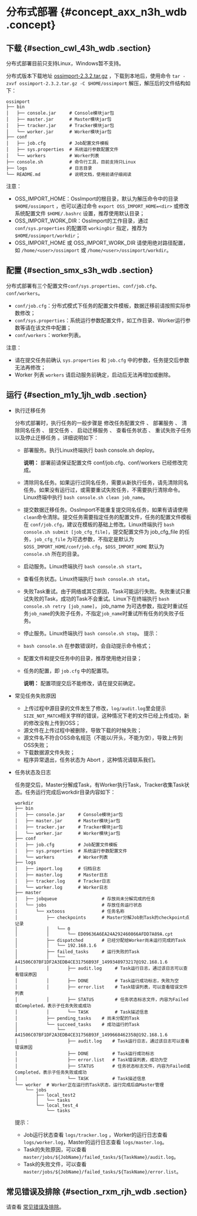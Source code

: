# 分布式部署 {#concept_axx_n3h_wdb .concept}

## 下载 {#section_cwl_43h_wdb .section}

分布式部署目前只支持Linux，Windows暂不支持。

分布式版本下载地址 [ossimport-2.3.2.tar.gz](http://gosspublic.alicdn.com/ossimport/distributed/ossimport-2.3.2.tar.gz) ，下载到本地后，使用命令 `tar -zxvf ossimport-2.3.2.tar.gz -C $HOME/ossimport` 解压，解压后的文件结构如下：

```
ossimport
├── bin
│   ├── console.jar     # Console模块jar包
│   ├── master.jar      # Master模块jar包
│   ├── tracker.jar     # Tracker模块jar包
│   └── worker.jar      # Worker模块jar包
├── conf
│   ├── job.cfg         # Job配置文件模板
│   ├── sys.properties  # 系统运行参数配置文件
│   └── workers         # Worker列表
├── console.sh          # 命令行工具，目前支持只Linux
├── logs                # 日志目录
└── README.md           # 说明文档，使用前请仔细阅读
```

注意：

-   OSS\_IMPORT\_HOME：OssImport的根目录，默认为解压命令中的目录 `$HOME/ossimport` ，也可以通过命令 `export OSS_IMPORT_HOME=<dir>` 或修改系统配置文件 `$HOME/.bashrc` 设置，推荐使用默认目录；
-   OSS\_IMPORT\_WORK\_DIR：OssImport的工作目录，通过 `conf/sys.properties` 的配置项 `workingDir` 指定，推荐为 `$HOME/ossimport/workdir`；
-   OSS\_IMPORT\_HOME 或 OSS\_IMPORT\_WORK\_DIR 请使用绝对路径配置，如 `/home/<user>/ossimport` 或 `/home/<user>/ossimport/workdir`。

## 配置 {#section_smx_s3h_wdb .section}

分布式部署有三个配置文件`conf/sys.properties`、`conf/job.cfg`、`conf/workers`。

-   `conf/job.cfg`：分布式模式下任务的配置文件模板，数据迁移前请按照实际参数修改；
-   `conf/sys.properties`：系统运行参数配置文件，如工作目录、Worker运行参数等请在该文件中配置；
-   `conf/workers`：worker列表。

注意：

-   请在提交任务前确认 `sys.properties` 和 `job.cfg` 中的参数，任务提交后参数无法再修改；
-   Worker 列表 `workers` 请启动服务前确定，启动后无法再增加或删除。

## 运行 {#section_m1y_1jh_wdb .section}

-   执行迁移任务

    分布式部署时，执行任务的一般步骤是 修改任务配置文件 、 部署服务 、 清除同名任务 、 提交任务 、 启动迁移服务 、 查看任务状态 、 重试失败子任务以及停止迁移任务 。详细说明如下：

    -   部署服务。执行Linux终端执行 bash console.sh deploy。

        **说明：** 部署前请保证配置文件 conf/job.cfg、conf/workers 已经修改完成。

    -   清除同名任务。如果运行过同名任务，需要从新执行任务，请先清除同名任务。如果没有运行过，或需要重试失败任务，不需要执行清除命令。Linux终端中执行 `bash console.sh clean job_name`。
    -   提交数据迁移任务。OssImport不能重复提交同名任务，如果有请请使用`clean`命令清除。提交任务需要指定任务的配置文件，任务的配置文件模板在 `conf/job.cfg`，建议在模板的基础上修改。Linux终端执行 `bash console.sh submit [job_cfg_file]`，提交配置文件为 job\_cfg\_file 的任务，`job_cfg_file` 为可选参数，不指定是默认为 `$OSS_IMPORT_HOME/conf/job.cfg`，`$OSS_IMPORT_HOME` 默认为 `console.sh` 所在的目录。
    -   启动服务。Linux终端执行 `bash console.sh start`。
    -   查看任务状态。Linux终端执行 `bash console.sh stat`。
    -   失败Task重试。由于网络或其它原因，Task可能运行失败。失败重试只重试失败的Task，成功的Task不会重试。Linux下在终端执行 `bash console.sh retry [job_name]`， job\_name 为可选参数，指定时重试任务`job_name`的失败子任务，不指定`job_name`时重试所有任务的失败子任务。
    -   停止服务。Linux终端执行 `bash console.sh stop`。
    提示：

    -   `bash console.sh` 在参数错误时，会自动提示命令格式；
    -   配置文件和提交任务中的目录，推荐使用绝对目录；
    -   任务的配置，即 `job.cfg` 中的配置项。

        **说明：** 配置项提交后不能修改，请在提交前确定。

-   常见任务失败原因
    -   上传过程中源目录的文件发生了修改，`log/audit.log`里会提示`SIZE_NOT_MATCH`相关字样的错误，这种情况下老的文件已经上传成功，新的修改没有上传到OSS；
    -   源文件在上传过程中被删除，导致下载的时候失败；
    -   源文件名不符合OSS命名规范（不能以/开头，不能为空），导致上传到OSS失败；
    -   下载数据源文件失败；
    -   程序异常退出，任务状态为 Abort ，这种情况请联系我们。
-   任务状态及日志

    任务提交后，Master分解成Task，有Worker执行Task，Tracker收集Task状态。任务运行完成后workdir目录内容如下：

    ```
    workdir
    ├── bin
    │   ├── console.jar     # Console模块jar包
    │   ├── master.jar      # Master模块jar包
    │   ├── tracker.jar     # Tracker模块jar包
    │   └── worker.jar      # Worker模块jar包
    ├── conf
    │   ├── job.cfg         # Job配置文件模板
    │   ├── sys.properties  # 系统运行参数配置文件
    │   └── workers         # Worker列表
    ├── logs
    │   ├── import.log      # 归档日志
    │   ├── master.log      # Master日志
    │   ├── tracker.log     # Tracker日志
    │   └── worker.log      # Worker日志
    ├── master
    │   ├── jobqueue                 # 存放尚未分解完成的任务
    │   └── jobs                     # 存放任务运行状态
    │       └── xxtooss              # 任务名称
    │           ├── checkpoints      # Master分解Job到Task的checkpoint点记录
    │           │   └── 0
    │           │       └── ED09636A6EA24A292460866AFDD7A89A.cpt
    │           ├── dispatched       # 已经分配给Worker尚未运行完成的Task
    │           │   └── 192.168.1.6
    │           ├── failed_tasks     # 运行失败的Task
    │           │   └── A41506C07BF1DF2A3EDB4CE31756B93F_1499348973217@192.168.1.6
    │           │       ├── audit.log     # Task运行日志，通过该日志可以查看错误原因
    │           │       ├── DONE          # Task运行成功标志，失败为空
    │           │       ├── error.list    # Task错误列表，可以查看错误文件列表
    │           │       ├── STATUS        # 任务状态标志文件，内容为Failed或Completed，表示子任务失败或成功
    │           │       └── TASK          # Task描述信息
    │           ├── pending_tasks    # 尚未分配的Task
    │           └── succeed_tasks    # 成功运行的Task
    │               └── A41506C07BF1DF2A3EDB4CE31756B93F_1499668462358@192.168.1.6
    │                   ├── audit.log    # Task运行日志，通过该日志可以查看错误原因
    │                   ├── DONE         # Task运行成功标志
    │                   ├── error.list   # Task错误列表，成功为空
    │                   ├── STATUS       # 任务状态标志文件，内容为Failed或Completed，表示子任务失败或成功
    │                   └── TASK         # Task描述信息
    └── worker  # Worker正在运行的Task状态，运行完成后由Master管理
        └── jobs
            ├── local_test2
            │   └── tasks
            └── local_test_4
                └── tasks
    ```

    提示：

    -   Job运行状态查看 `logs/tracker.log` ，Worker的运行日志查看 `logs/worker.log`，Master的运行日志查看 `logs/master.log`。
    -   Task的失败原因，可以查看`master/jobs/${JobName}/failed_tasks/${TaskName}/audit.log`。
    -   Task的失败文件，可以查看`master/jobs/${JobName}/failed_tasks/${TaskName}/error.list`。

## 常见错误及排除 {#section_rxm_rjh_wdb .section}

请查看 [常见错误及排除](cn.zh-CN/常用工具/ossimport/常见问题.md#)。

